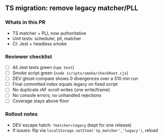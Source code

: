 ﻿## TS migration: remove legacy matcher/PLL

### Whats in this PR
- TS matcher + PLL now authoritative
- Unit tests: scheduler, pll, matcher
- CI: Jest + headless smoke

### Reviewer checklist
- [ ] All Jest tests green (`npm test`)
- [ ] Smoke script green (`node scripts/smoke/checkRoot.cjs`)
- [ ] DEV ghost-compare shows 0 divergences over a 510 min run
- [ ] Final committed index equals legacy on fixed script
- [ ] No duplicate rAF scroll writes (one write/frame)
- [ ] No console errors; no unhandled rejections
- [ ] Coverage stays above floor

### Rollout notes
- DEV escape hatch: `?matcher=legacy` (kept for one release)
- If issues: flip via `localStorage.setItem('tp_matcher','legacy')`, reload
